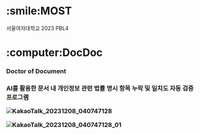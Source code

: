 <h1>:smile:MOST</h1>
<p></p>
<p></p>
서울여자대학교 2023 PBL4
<p></p>
<p></p>
<h1>:computer:DocDoc</h1>
<h3>Doctor of Document<h3>
AI를 활용한 문서 내 개인정보 관련 법률 명시 항목 누락 및 일치도 자동 검증 프로그램


![KakaoTalk_20231208_040747128](https://github.com/7d0x3e9/MOST/assets/99129159/f038ba21-8efa-4ae1-9cf6-8b20e21d2efc)

![KakaoTalk_20231208_040747128_01](https://github.com/7d0x3e9/MOST/assets/99129159/68d0f636-2dd7-46fd-86db-2091ec2e0557)



